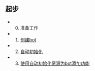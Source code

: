## 起步
* 0. 准备工作
* 1. [创建bot](bot.md)
* 2. [自动初始化](autoinit.md)
* 3. [使用自动初始化资源为bot添加功能](plugin&commands.md)